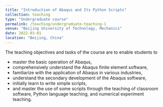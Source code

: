 ```yaml
---
title: "Introduction of Abaqus and Its Python Scripts"
collection: teaching
type: "Undergraduate course"
permalink: /teaching/undergraduate-teaching-1
venue: "Beijing University of Technology, Mechanics"
date: 2022-03-01
location: "Beijing, China"
---
```


The teaching objectives and tasks of the course are to enable students to 
* master the basic operation of Abaqus, 
* comprehensively understand the Abaqus finite element software, 
* familiarize with the application of Abaqus in various industries, 
* understand the secondary development of the Abaqus software, 
* initially learn to write simple scripts, 
* and master the use of some scripts through the teaching of classroom software, Python language teaching, and numerical experiment teaching.
